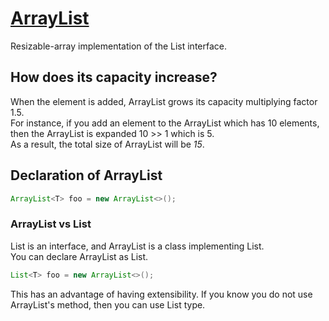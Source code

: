 # [ArrayList](https://docs.oracle.com/javase/8/docs/api/java/util/ArrayList.html)
Resizable-array implementation of the List interface.

## How does its capacity increase?
When the element is added, ArrayList grows its capacity multiplying factor 1.5.  
For instance, if you add an element to the ArrayList which has 10 elements,  
then the ArrayList is expanded 10 >> 1 which is 5.  
As a result, the total size of ArrayList will be *15*.

## Declaration of ArrayList
```java
ArrayList<T> foo = new ArrayList<>();
```

### ArrayList vs List
List is an interface, and ArrayList is a class implementing List.  
You can declare ArrayList as List.
```java
List<T> foo = new ArrayList<>();
```
This has an advantage of having extensibility.
If you know you do not use ArrayList's method, then you can use List type. 
